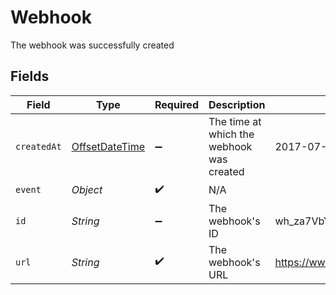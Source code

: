 # Webhook

The webhook was successfully created


## Fields

| Field                                                                                     | Type                                                                                      | Required                                                                                  | Description                                                                               | Example                                                                                   |
| ----------------------------------------------------------------------------------------- | ----------------------------------------------------------------------------------------- | ----------------------------------------------------------------------------------------- | ----------------------------------------------------------------------------------------- | ----------------------------------------------------------------------------------------- |
| `createdAt`                                                                               | [OffsetDateTime](https://docs.oracle.com/javase/8/docs/api/java/time/OffsetDateTime.html) | :heavy_minus_sign:                                                                        | The time at which the webhook was created                                                 | 2017-07-21T17:32:28Z                                                                      |
| `event`                                                                                   | *Object*                                                                                  | :heavy_check_mark:                                                                        | N/A                                                                                       |                                                                                           |
| `id`                                                                                      | *String*                                                                                  | :heavy_minus_sign:                                                                        | The webhook's ID                                                                          | wh_za7VbYcSQU2zRgGQXQAm-g                                                                 |
| `url`                                                                                     | *String*                                                                                  | :heavy_check_mark:                                                                        | The webhook's URL                                                                         | https://www.example.com/webhook                                                           |